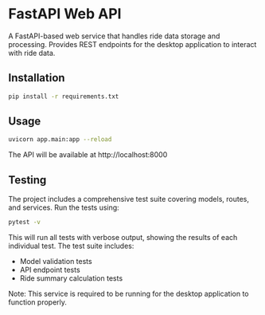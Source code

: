 # FastAPI Web API

A FastAPI-based web service that handles ride data storage and processing. Provides REST endpoints for the desktop application to interact with ride data.

## Installation
```bash
pip install -r requirements.txt
```

## Usage
```bash
uvicorn app.main:app --reload
```

The API will be available at http://localhost:8000

## Testing
The project includes a comprehensive test suite covering models, routes, and services. Run the tests using:
```bash
pytest -v
```

This will run all tests with verbose output, showing the results of each individual test. The test suite includes:
- Model validation tests
- API endpoint tests
- Ride summary calculation tests

Note: This service is required to be running for the desktop application to function properly.